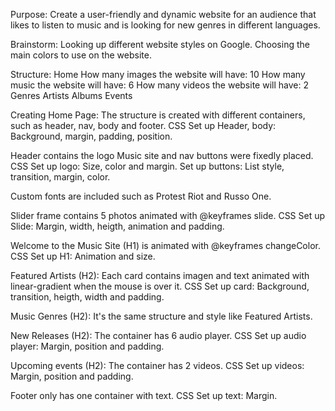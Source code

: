 Purpose: Create a user-friendly and dynamic website for an audience that likes to listen to music and is looking for new genres in different languages.

Brainstorm:
Looking up different website styles on Google.
Choosing the main colors to use on the website.

Structure:
Home
How many images the website will have: 10
How many music the website will have: 6
How many videos the website will have: 2
Genres
Artists
Albums
Events

Creating Home Page:
The structure is created with different containers, such as header, nav, body and footer.
CSS
Set up Header, body: Background, margin, padding, position.

Header contains the logo Music site and nav buttons were fixedly placed.
CSS
Set up logo: Size, color and margin.
Set up buttons: List style, transition, margin, color.

Custom fonts are included such as Protest Riot and Russo One.

Slider frame contains 5 photos animated with @keyframes slide.
CSS
Set up Slide: Margin, width, heigth, animation and padding.

Welcome to the Music Site (H1) is animated with @keyframes changeColor.
CSS
Set up H1: Animation and size.

Featured Artists (H2): Each card contains imagen and text animated with linear-gradient when the mouse is over it.
CSS
Set up card: Background, transition, heigth, width and padding.

Music Genres (H2): It's the same structure and style like Featured Artists.

New Releases (H2): The container has 6 audio player.
CSS
Set up audio player: Margin, position and padding.

Upcoming events (H2): The container has 2 videos.
CSS
Set up videos: Margin, position and padding.

Footer only has one container with text.
CSS
Set up text: Margin.
